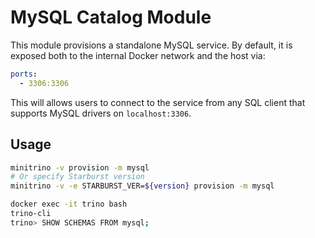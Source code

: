 # MySQL Catalog Module

This module provisions a standalone MySQL service. By default, it is exposed
both to the internal Docker network and the host via:

```yaml
ports:
  - 3306:3306
```

This will allows users to connect to the service from any SQL client that
supports MySQL drivers on `localhost:3306`.

## Usage

```sh
minitrino -v provision -m mysql
# Or specify Starburst version
minitrino -v -e STARBURST_VER=${version} provision -m mysql

docker exec -it trino bash 
trino-cli
trino> SHOW SCHEMAS FROM mysql;
```
